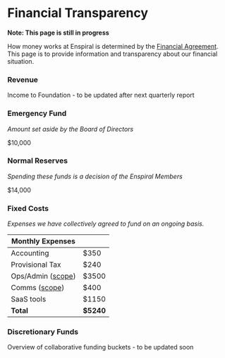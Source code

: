 # Financial Transparency

**Note: This page is still in progress**

How money works at Enspiral is determined by the [Financial Agreement](http://handbook.enspiral.com/financial_agreement.html). This page is to provide information and transparency about our financial situation.

### Revenue
Income to Foundation - to be updated after next quarterly report

### Emergency Fund
*Amount set aside by the Board of Directors*

$10,000

### Normal Reserves
*Spending these funds is a decision of the Enspiral Members*

$14,000

### Fixed Costs

*Expenses we have collectively agreed to fund on an ongoing basis.*

|  Monthly Expenses |   |
|---|---|
|  Accounting | $350  |
|  Provisional Tax |  $240 |
| Ops/Admin ([scope](ops-scope.html))  |  $3500 |
| Comms ([scope](comms-role.html)) |   $400 |
| SaaS tools  |  $1150 |
|  **Total** | **$5240**  |

### Discretionary Funds

Overview of collaborative funding buckets - to be updated soon